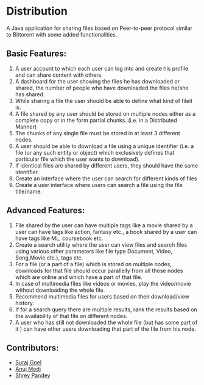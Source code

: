 # Distribution
A Java application for sharing files based on Peer-to-peer protocol similar to Bittorent with some added functionalities.

## Basic Features:

1. A user account to which each user can log into and create his profile and can share content with others.
2. A dashboard for the user showing the files he has downloaded or shared, the number of people who have downloaded the files he/she has shared.
3. While sharing a file the user should be able to define what kind of fileit is. 
4. A file shared by any user should be stored on multiple nodes either as a complete copy or in the form partial chunks. (i.e. in a Distributed Manner)
5. The chunks of any single file must be stored in at least 3 different nodes.
6. A user should be able to download a file using a unique identifier (i.e. a file (or any such entity or object) which exclusively defines that particular file which the user wants to download).
7. If identical files are shared by different users, they should have the same identifier.
8. Create an interface where the user can search for different kinds of files 
9. Create a user interface where users can search a file using the file title/name.

## Advanced Features:

1. File shared by the user can have multiple tags like a movie shared by a user can have tags like action, fantasy etc., a book shared by a user can have tags like ML, coursebook etc.
2. Create a search utility where the user can view files and search files using various other parameters like file type Document, Video, Song,Movie etc.), tags etc.
3. For a file (or a part of a file) which is stored on multiple nodes, downloads for that file should occur parallelly from all those nodes which are online and which have a part of that file.
4. In case of multimedia files like videos or movies, play the video/movie without downloading the whole file. 
5. Recommend multimedia files for users based on their download/view history. 
6. If for a search query there are multiple results, rank the results based on the availability of that file on different nodes.
7. A user who has still not downloaded the whole file (but has some part of it ) can have other users downloading that part of the file from his node.

## Contributors:

* [Suraj Goel](http://www.github.com/suraj-goel)
* [Anuj Modi](http://www.github.com/descifrado)
* [Shrey Pandey](http://www.github.com/Shreypandey)
